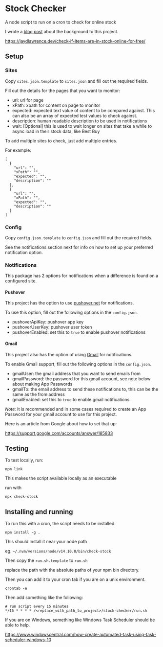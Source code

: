 # Stock Checker

A node script to run on a cron to check for online stock

I wrote a [blog post](https://jaydlawrence.dev/check-if-items-are-in-stock-online-for-free/) about the background to this project.

https://jaydlawrence.dev/check-if-items-are-in-stock-online-for-free/

## Setup

### Sites

Copy `sites.json.template` to `sites.json` and fill out the required fields.

Fill out the details for the pages that you want to monitor:


- url: url for page
- xPath: xpath for content on page to monitor
- expected: expected text value of content to be compared against. This can also be an array of expected test values to check against.
- description: human readable description to be used in notifications
- wait: [Optional] this is used to wait longer on sites that take a while to async load in their stock data, like Best Buy

To add multiple sites to check, just add multiple entries.

For example:

```
[
  {
    "url": "",
    "xPath": "",
    "expected": "",
    "description": ""
  },
  {
    "url": "",
    "xPath": "",
    "expected": "",
    "description": ""
  }
]
```

### Config

Copy `config.json.template` to `config.json` and fill out the required fields.

See the notifications section next for info on how to set up your preferred notification option.

### Notifications

This  package has 2 options for notifications when a difference is found on a configured site.

#### Pushover

This project has the option to use [pushover.net](https://pushover.net/) for notifications.

To use this option, fill out the following options in the `config.json`.

- pushoverApiKey: pushover app key
- pushoverUserKey: pushover user token
- pushoverEnabled: set this to `true` to enable pushover notifications

#### Gmail

This project also has the option of using [Gmail](https://mail.google.com/) for notifications.

To enable Gmail support, fill out the following options in the `config.json`.

- gmailUser: the gmail address that you want to send emails from
- gmailPassword: the password for this gmail account, see note below about making App Passwords
- gmailTo: the email address to send these notifications to, this can be the same as the from address
- gmailEnabled: set this to `true` to enable gmail notifications

*Note:* It is recommended and in some cases required to create an App Password for your gmail account to use for this project.

Here is an article from Google about how to set that up:

https://support.google.com/accounts/answer/185833

## Testing

To test locally, run:

```
npm link
```
This makes the script available locally as an executable

run with

```
npx check-stock
```

## Installing and running

To run this with a cron, the script needs to be installed:

```
npm install -g .
```

This should install it near your node path

eg. `~/.nvm/versions/node/v14.10.0/bin/check-stock`

Then copy the `run.sh.template` to `run.sh`

replace the path with the absolute paths of your npm bin directory.

Then you can add it to your cron tab if you are on a unix environment.

```
crontab -e
```

Then add something like the following:

```
# run script every 15 minutes
*/15 * * * * /<replace_with_path_to_project>/stock-checker/run.sh
```

If you are on Windows, something like Windows Task Scheduler should be able to help.

https://www.windowscentral.com/how-create-automated-task-using-task-scheduler-windows-10

